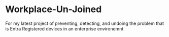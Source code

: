 # Workplace-Un-Joined
For my latest project of preventing, detecting, and undoing the problem that is Entra Registered devices in an enterprise environemnt
